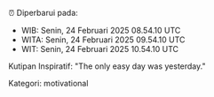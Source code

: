 ⏰ Diperbarui pada:
- WIB: Senin, 24 Februari 2025 08.54.10 UTC
- WITA: Senin, 24 Februari 2025 09.54.10 UTC
- WIT: Senin, 24 Februari 2025 10.54.10 UTC

Kutipan Inspiratif:
"The only easy day was yesterday."


Kategori: motivational

